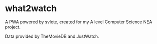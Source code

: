 # what2watch

A PWA powered by svlete, created for my A level Computer Science NEA project.

Data provided by TheMovieDB and JustWatch.